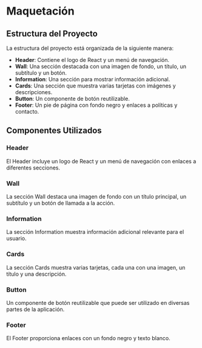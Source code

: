 # Maquetación

## Estructura del Proyecto

La estructura del proyecto está organizada de la siguiente manera:

- **Header**: Contiene el logo de React y un menú de navegación.
- **Wall**: Una sección destacada con una imagen de fondo, un título, un subtítulo y un botón.
- **Information**: Una sección para mostrar información adicional.
- **Cards**: Una sección que muestra varias tarjetas con imágenes y descripciones.
- **Button**: Un componente de botón reutilizable.
- **Footer**: Un pie de página con fondo negro y enlaces a políticas y contacto.

## Componentes Utilizados

### Header

El Header incluye un logo de React y un menú de navegación con enlaces a diferentes secciones.

### Wall

La sección Wall destaca una imagen de fondo con un título principal, un subtítulo y un botón de llamada a la acción.

### Information

La sección Information muestra información adicional relevante para el usuario.

### Cards

La sección Cards muestra varias tarjetas, cada una con una imagen, un título y una descripción.


### Button

Un componente de botón reutilizable que puede ser utilizado en diversas partes de la aplicación.

### Footer

El Footer proporciona enlaces con un fondo negro y texto blanco.
